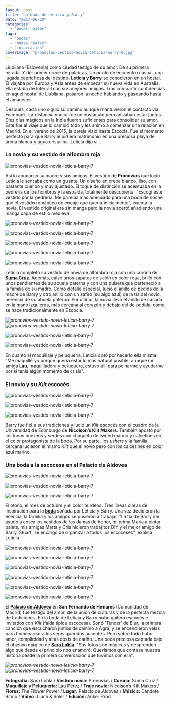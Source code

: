 ```yaml
---
layout: post
title: "La boda de Leticia y Barry"
date: "2017-06-20"
categories: 
  - "bodas-reales"
tags: 
  - "bodas"
  - "bodas-reales"
  - "inspiracion"
coverImage: "pronovias-vestido-novia-leticia-barry-0.jpg"
---
```


Liubliana (Eslovenia) como ciudad testigo de su amor. De su primera mirada. Y del primer cruce de palabras. Un punto de encuentro casual, una jugada caprichosa del destino. **Leticia y Barry** se conocieron en un hostal. Él viajaba por Europa y Asia antes de empezar su nueva vida en Australia. Ella estaba de Interrail con sus mejores amigas. Tras compartir confidencias en aquel hostal de Liubliana, pasaron la noche hablando y paseando hasta el amanecer.

Después, cada uno siguió su camino aunque mantuvieron el contacto vía Facebook. La distancia nunca fue un obstáculo pero ansiaban estar juntos. Diez días mágicos en la India fueron suficientes para consolidar su amor. Éste fue el viaje que lo cambió todo y les animó a comenzar una relación en Madrid. En el verano de 2015, la pareja viajó hasta Escocia. Fue el momento perfecto para que Barry le pidiera matrimonio en una preciosa playa de arena blanca y agua cristalina. Leticia dijo sí...

### La novia y su vestido de alfombra roja

![pronovias-vestido-novia-leticia-barry-7](/images/pronovias-vestido-novia-leticia-barry-17.jpg)

Así lo apodaron su madre y sus amigas. El vestido de **Pronovias** que lució Leticia le sentaba como un guante. Un diseño en crèpe blanco, liso, con bastante cuerpo y muy ajustado. El toque de distinción se acentuaba en la pedrería de los hombros y la espalda, totalmente descubierta. "Escogí este vestido por la pedrería. Me parecía más adecuado para una boda de noche que el vestido romántico de encaje que quería inicialmente", cuenta la novia. El vestido original era sin manga pero la novia acertó añadiendo una manga capa de estilo medieval.

![pronovias-vestido-novia-leticia-barry-7](/images/pronovias-vestido-novia-leticia-barry-12.jpg)

![pronovias-vestido-novia-leticia-barry-7](/images/pronovias-vestido-novia-leticia-barry-13.jpg)

![pronovias-vestido-novia-leticia-barry-7](/images/pronovias-vestido-novia-leticia-barry-15.jpg)

![pronovias-vestido-novia-leticia-barry-7](/images/pronovias-vestido-novia-leticia-barry-16.jpg)

![pronovias-vestido-novia-leticia-barry-7](/images/pronovias-vestido-novia-leticia-barry-14.jpg)

Leticia completó su vestido de novia de alfombra roja con una corona de [**Suma Cruz**](http://www.sumacruz.com/). Además, calzó unos zapatos de salón en color rosa, brilló con unos pendientes de su abuela paterna y con una pulsera que perteneció a la familia de su madre. Como detalle especial, lució el anillo de pedida de la madre de Barry y otro anillo con un zafiro (su algo azul) de la tía del novio, herencia de su abuela paterna. Por último, la novia llevó el anillo de casada en la mano izquierda, más cercana al corazón y debajo del de pedida, como se hace tradicionalmente en Escocia.

 *![pronovias-vestido-novia-leticia-barry-7](/images/pronovias-vestido-novia-leticia-barry-18.jpg)*  *![pronovias-vestido-novia-leticia-barry-7](/images/pronovias-vestido-novia-leticia-barry-19.jpg)* 

![pronovias-vestido-novia-leticia-barry-7](/images/pronovias-vestido-novia-leticia-barry-20.jpg)

![pronovias-vestido-novia-leticia-barry-7](/images/pronovias-vestido-novia-leticia-barry-21.jpg)

En cuanto al maquillaje y peluquería, Leticia optó por hacerlo ella misma. "Me maquillé yo porque quería estar lo más natural posible, aunque mi amiga [**Lau**](http://holau.es), maquilladora y peluquera, estuvo allí para peinarme y ayudarme por si tenía algún momento de crisis".

### El novio y su _Kilt_ escocés

![pronovias-vestido-novia-leticia-barry-7](/images/pronovias-vestido-novia-leticia-barry-22.jpg)

![pronovias-vestido-novia-leticia-barry-7](/images/pronovias-vestido-novia-leticia-barry-23.jpg)

![pronovias-vestido-novia-leticia-barry-7](/images/pronovias-vestido-novia-leticia-barry-24.jpg)

Barry fue fiel a sus tradiciones y lució un _Kilt_ escocés con el cuadro de la Universidad de Edimburgo de **Nicolson’s Kilt Makers**. También apostó por los tonos burdeos y verdes con chaqueta de tweed marino y calcetines en el color protagonista de la boda. Por su parte, los _ushers_ y la familia cercana lucieron el mismo _Kilt_ que el novio pero con los calcetines en color azul marino.

### Una boda a la escocesa en el Palacio de Aldovea

![pronovias-vestido-novia-leticia-barry-7](/images/pronovias-vestido-novia-leticia-barry-1.jpg)

![pronovias-vestido-novia-leticia-barry-7](/images/pronovias-vestido-novia-leticia-barry-2.jpg)

![pronovias-vestido-novia-leticia-barry-7](/images/pronovias-vestido-novia-leticia-barry-3.jpg)

El otoño, el mes de octubre y el color burdeos. Tres líneas claras de inspiración para la [**boda**](https://petitpleasures.com/bodas-que-inspiran/) soñada por Leticia y Barry. Una vez decidieron la esencia, la familia y los amigos se pusieron a trabajar. "La tía de Barry me ayudó a coser los vestidos de las damas de honor, mi prima María a pintar palets, mis amigas Marta y Cris hicieron trabajitos DIY y el mejor amigo de Barry, Stuart, se encargó de organizar a todos los escoceses", explica Leticia.

![pronovias-vestido-novia-leticia-barry-7](/images/pronovias-vestido-novia-leticia-barry-4.jpg)

![pronovias-vestido-novia-leticia-barry-7](/images/pronovias-vestido-novia-leticia-barry-5.jpg)

![pronovias-vestido-novia-leticia-barry-7](/images/pronovias-vestido-novia-leticia-barry-6.jpg)

![pronovias-vestido-novia-leticia-barry-7](/images/pronovias-vestido-novia-leticia-barry-7.jpg)

![pronovias-vestido-novia-leticia-barry-7](/images/pronovias-vestido-novia-leticia-barry-8.jpg)

![pronovias-vestido-novia-leticia-barry-7](/images/pronovias-vestido-novia-leticia-barry-9.jpg)

El [**Palacio de Aldovea**](http://www.aldoveacatering.com/) en **San Fernando de Henares** (Comunidad de Madrid) fue testigo del amor, de la unión de culturas y de la perfecta mezcla de tradiciones. En la boda de Leticia y Barry hubo gaitero escocés e invitados con _Kilt_ (falda típica escocesa). Sonó 'Tender' de Blur, la primera canción que escucharon juntos de camino a Agra, y se encendieron velas para homenajear a los seres queridos ausentes. Pero sobre todo hubo amor, complicidad y altas dosis de cariño. Una boda preciosa captada bajo el objetivo mágico de [**Sara Lobla**](http://saralobla.com/). "Sus fotos son mágicas y desprenden algo que desde el principio nos enamoró. Queríamos que contase nuestra historia desde la primera conversación que tuvimos con ella".

 *![pronovias-vestido-novia-leticia-barry-7](/images/pronovias-vestido-novia-leticia-barry-10.jpg)*  *![pronovias-vestido-novia-leticia-barry-7](/images/pronovias-vestido-novia-leticia-barry-11.jpg)* 

**Fotografía:** Sara Lobla / **Vestido novia:** Pronovias / **Corona:** Suma Cruz / **Maquillaje y Peluquería:** Lau Pérez / **Traje novio:** Nicolson’s Kilt Makers / **Flores:** The Flower Power / **Lugar:** Palacio de Aldovea / **Música:** Dándote Ritmo / **Vídeo:** Lluch & Soler / **Edición:** Anker Prod
